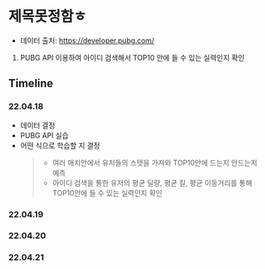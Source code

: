 제목못정함ㅎ
=============
* 데이터 출처: https://developer.pubg.com/
1. PUBG API 이용하여 아이디 검색해서 TOP10 안에 들 수 있는 실력인지 확인

Timeline
-------------
### 22.04.18
* 데이터 결정
* PUBG API 실습
* 어떤 식으로 학습할 지 결정
   > * 여러 매치안에서 유저들의 스탯을 가져와 TOP10안에 드는지 안드는지 예측
   > * 아이디 검색을 통한 유저의 평균 딜량, 평균 킬, 평균 이동거리를 통해 TOP10안에 들 수 있는 실력인지 확인

### 22.04.19

### 22.04.20

### 22.04.21
